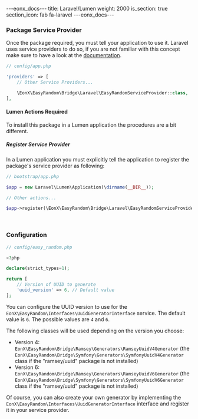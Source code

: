 ---eonx_docs---
title: Laravel/Lumen
weight: 2000
is_section: true
section_icon: fab fa-laravel
---eonx_docs---

### Package Service Provider

Once the package required, you must tell your application to use it. Laravel uses service providers to do so, if you are
not familiar with this concept make sure to have a look at the [documentation][1].

```php
// config/app.php

'providers' => [
    // Other Service Providers...

    \EonX\EasyRandom\Bridge\Laravel\EasyRandomServiceProvider::class,
],
```

#### Lumen Actions Required

To install this package in a Lumen application the procedures are a bit different.

##### Register Service Provider

In a Lumen application you must explicitly tell the application to register the package's service provider as following:

```php
// bootstrap/app.php

$app = new Laravel\Lumen\Application(\dirname(__DIR__));

// Other actions...

$app->register(\EonX\EasyRandom\Bridge\Laravel\EasyRandomServiceProvider::class);
```

<br>

### Configuration

```php
// config/easy_random.php

<?php

declare(strict_types=1);

return [
    // Version of UUID to generate
    'uuid_version' => 6, // Default value
];
```

You can configure the UUID version to use for the `EonX\EasyRandom\Interfaces\UuidGeneratorInterface` service.
The default value is `6`. The possible values are `4` and `6`.

The following classes will be used depending on the version you choose:

- Version 4: `EonX\EasyRandom\Bridge\Ramsey\Generators\RamseyUuidV4Generator` (the `EonX\EasyRandom\Bridge\Symfony\Generators\SymfonyUuidV4Generator` class if the "ramsey/uuid" package is not installed)
- Version 6: `EonX\EasyRandom\Bridge\Ramsey\Generators\RamseyUuidV6Generator` (the `EonX\EasyRandom\Bridge\Symfony\Generators\SymfonyUuidV6Generator` class if the "ramsey/uuid" package is not installed)

Of course, you can also create your own generator by implementing the `EonX\EasyRandom\Interfaces\UuidGeneratorInterface` interface
and register it in your service provider.

<br>

[1]: https://laravel.com/docs/5.8/providers
